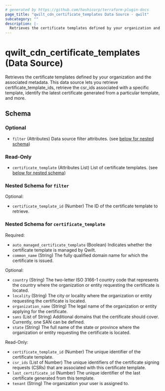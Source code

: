 ```yaml
---
# generated by https://github.com/hashicorp/terraform-plugin-docs
page_title: "qwilt_cdn_certificate_templates Data Source - qwilt"
subcategory: ""
description: |-
  Retrieves the certificate templates defined by your organization and the associated metadata. This data source lets you retrieve certificate_template_ids, retrieve the csr_ids associated with a specific template, identify the latest certificate generated from a particular template, and more.
---
```


# qwilt_cdn_certificate_templates (Data Source)

Retrieves the certificate templates defined by your organization and the associated metadata. This data source lets you retrieve certificate_template_ids, retrieve the csr_ids associated with a specific template, identify the latest certificate generated from a particular template, and more.



<!-- schema generated by tfplugindocs -->
## Schema

### Optional

- `filter` (Attributes) Data source filter attributes. (see [below for nested schema](#nestedatt--filter))

### Read-Only

- `certificate_template` (Attributes List) List of certificate templates. (see [below for nested schema](#nestedatt--certificate_template))

<a id="nestedatt--filter"></a>
### Nested Schema for `filter`

Optional:

- `certificate_template_id` (Number) The ID of the certificate template to retrieve.


<a id="nestedatt--certificate_template"></a>
### Nested Schema for `certificate_template`

Required:

- `auto_managed_certificate_template` (Boolean) Indicates whether the certificate template is managed by Qwilt.
- `common_name` (String) The fully qualified domain name for which the certificate is issued.

Optional:

- `country` (String) The two-letter ISO 3166-1 country code that represents the country where the organization or entity requesting the certificate is located.
- `locality` (String) The city or locality where the organization or entity requesting the certificate is located.
- `organization_name` (String) The legal name of the organization or entity applying for the certificate.
- `sans` (List of String) Additional domains that the certificate should cover. Currently, one SAN can be defined.
- `state` (String) The full name of the state or province where the organization or entity requesting the certificate is located.

Read-Only:

- `certificate_template_id` (Number) The unique identifier of the certificate template.
- `csr_ids` (List of Number) The unique identifiers of the certificate signing requests (CSRs) that are associated with this certificate template.
- `last_certificate_id` (Number) The unique identifier of the last certificate generated from this template.
- `tenant` (String) The organization your user is assigned to.
